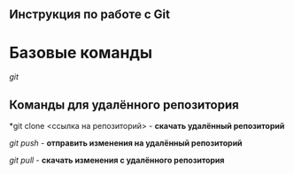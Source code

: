 ## Инструкция по работе с Git

# Базовые команды

*git*

## Команды для удалённого репозитория

*git clone <ссылка на репозиторий> - **скачать удалённый репозиторий**

*git push* - **отправить изменения на удалённый репозиторий**

*git pull* - **скачать изменения с удалённого репозитория**

